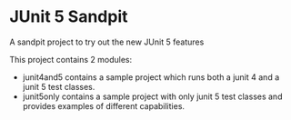 # JUnit 5 Sandpit
A sandpit project to try out the new JUnit 5 features

This project contains 2 modules:
* junit4and5 contains a sample project which runs both a junit 4 and a junit 5 test classes.
* junit5only contains a sample project with only junit 5 test classes and provides examples of different capabilities.



